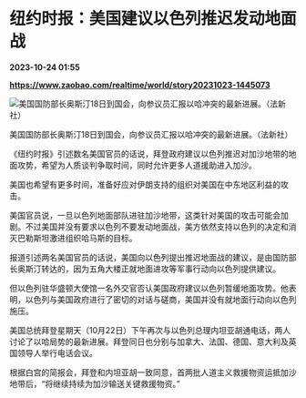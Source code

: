 # 纽约时报：美国建议以色列推迟发动地面战

**2023-10-24 01:55**

**https://www.zaobao.com/realtime/world/story20231023-1445073**

![美国国防部长奥斯汀18日到国会，向参议员汇报以哈冲突的最新进展。（法新社）](https://static.zaobao.com/s3fs-public/styles/article_large_full/public/articles/2023/10/23/US-POLITICS-ISRAEL-PALESTINIAN-CONFLICT-193419.jpg?itok=dbp9kz6i "美国国防部长奥斯汀18日到国会，向参议员汇报以哈冲突的最新进展。（法新社）")

美国国防部长奥斯汀18日到国会，向参议员汇报以哈冲突的最新进展。（法新社）

《纽约时报》引述数名美国官员的话说，拜登政府建议以色列推迟对加沙地带的地面攻势，希望为人质谈判争取时间，同时允许更多人道援助进入加沙。

美国也希望有更多时间，准备好应对伊朗支持的组织对美国在中东地区利益的攻击。

美国官员说，一旦以色列地面部队进驻加沙地带，这类针对美国的攻击可能会加剧。不过美国并没有要求以色列不要发动地面战，美方依然支持以色列的决定和消灭巴勒斯坦激进组织哈马斯的目标。

报道引述两名美国官员的话说，美国向以色列提出推迟地面战的建议，是由国防部长奥斯汀转达的，因为五角大楼正就地面进攻等军事行动向以色列提供建议。

但以色列驻华盛顿大使馆一名外交官否认美国政府建议以色列暂缓地面攻势。他表明，以色列与美国政府进行了密切的对话与磋商，美国并没有就地面行动向以色列施压。

美国总统拜登星期天（10月22日）下午再次与以色列总理内坦亚胡通电话，两人讨论了以哈局势的最新进展。拜登同日也分别与加拿大、法国、德国、意大利及英国领导人举行电话会议。

根据白宫的简报会，拜登和内坦亚胡一致同意，首两批人道主义救援物资运抵加沙地带后，“将继续持续为加沙输送关键救援物资。”